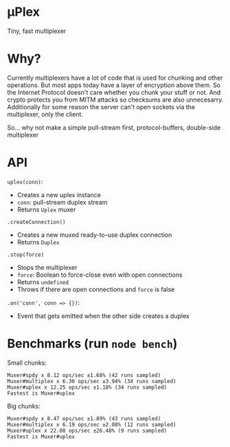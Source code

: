 # µPlex

Tiny, fast multiplexer

# Why?

Currently multiplexers have a lot of code that is used for chunking and other operations.
But most apps today have a layer of encryption above them.
So the Internet Protocol doesn't care whether you chunk your stuff or not.
And crypto protects you from MITM attacks so checksums are also unnecesarry.
Additionally for some reason the server can't open sockets via the multiplexer, only the client.

So... why not make a simple pull-stream first, protocol-buffers, double-side multiplexer

# API
`uplex(conn)`:
  - Creates a new uplex instance
  - `conn`: pull-stream duplex stream
  - Returns `Uplex` muxer

`.createConnection()`
  - Creates a new muxed ready-to-use duplex connection
  - Returns `Duplex`

`.stop(force)`
  - Stops the multiplexer
  - `force`: Boolean to force-close even with open connections
  - Returns `undefined`
  - Throws if there are open connections and `force` is false

`.on('conn', conn => {})`:
  - Event that gets emitted when the other side creates a duplex

# Benchmarks (run `node bench`)
Small chunks:
```
Muxer#spdy x 8.12 ops/sec ±1.68% (42 runs sampled)
Muxer#multiplex x 6.30 ops/sec ±3.94% (34 runs sampled)
Muxer#uplex x 12.25 ops/sec ±1.18% (34 runs sampled)
Fastest is Muxer#uplex
```

Big chunks:
```
Muxer#spdy x 8.47 ops/sec ±1.89% (43 runs sampled)
Muxer#multiplex x 6.19 ops/sec ±2.08% (12 runs sampled)
Muxer#uplex x 22.00 ops/sec ±26.48% (9 runs sampled)
Fastest is Muxer#uplex
```
